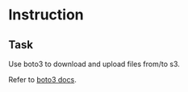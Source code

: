 # Instruction 

## Task 

Use boto3 to download and upload files from/to s3. 

Refer to [boto3 docs](https://boto3.amazonaws.com/v1/documentation/api/latest/index.html).


